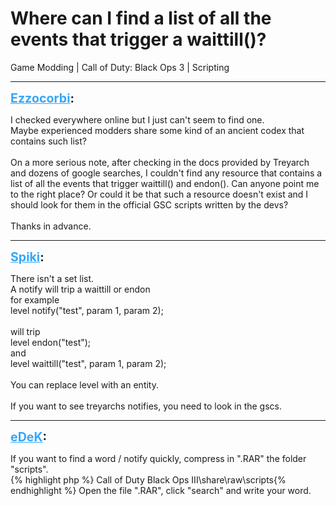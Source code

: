 # Where can I find a list of all the events that trigger a waittill()?
Game Modding | Call of Duty: Black Ops 3 | Scripting

---
<strong style="font-size: 1.4em;"><span style="text-decoration: underline;text-decoration-color: #34a7f9;"><span style="color:#34a7f9;">Ezzocorbi</span></span>:</strong>

<p>I checked everywhere online but I just can&#39;t seem to find one.<br />Maybe experienced modders share some kind of an ancient codex that contains such list?<br /><br />On a more serious note, after checking in the docs provided by Treyarch and dozens of google searches, I couldn&#39;t find any resource that contains a list of all the events that trigger waittill() and endon(). Can anyone point me to the right place? Or could it be that such a resource doesn&#39;t exist and I should look for them in the official GSC scripts written by the devs?<br /><br />Thanks in advance.</p>

---
<strong style="font-size: 1.4em;"><span style="text-decoration: underline;text-decoration-color: #34a7f9;"><span style="color:#34a7f9;">Spiki</span></span>:</strong>

<p>There isn&#39;t a set list.<br />A notify will trip a waittill or endon<br />for example<br />level notify(&quot;test&quot;, param 1, param 2);<br /><br />will trip<br />level endon(&quot;test&quot;);<br />and<br />level waittill(&quot;test&quot;, param 1, param 2);<br /><br />You can replace level with an entity.<br /><br />If you want to see treyarchs notifies, you need to look in the gscs.</p>

---
<strong style="font-size: 1.4em;"><span style="text-decoration: underline;text-decoration-color: #34a7f9;"><span style="color:#34a7f9;">eDeK</span></span>:</strong>

<p>If you want to find a word / notify quickly, compress in &quot;.RAR&quot; the folder &quot;scripts&quot;.<br />{% highlight php %}
Call of Duty Black Ops III\share\raw\scripts{% endhighlight %}
Open the file &quot;.RAR&quot;, click &quot;search&quot; and write your word.</p>
